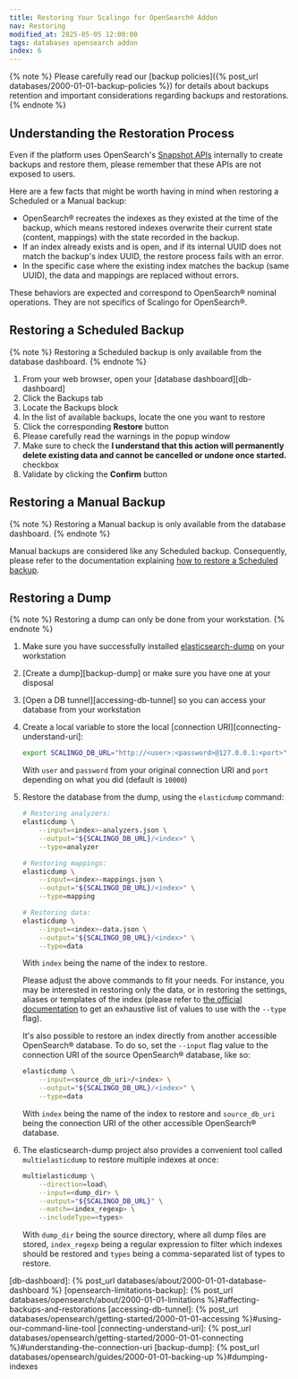 ```yaml
---
title: Restoring Your Scalingo for OpenSearch® Addon
nav: Restoring
modified_at: 2025-05-05 12:00:00
tags: databases opensearch addon
index: 6
---
```



{% note %}
Please carefully read our [backup policies]({% post_url databases/2000-01-01-backup-policies %})
for details about backups retention and important considerations regarding
backups and restorations.
{% endnote %}


## Understanding the Restoration Process

Even if the platform uses OpenSearch's [Snapshot APIs][opensearch-api-snapshot]
internally to create backups and restore them, please remember that these APIs
are not exposed to users.

Here are a few facts that might be worth having in mind when restoring a
Scheduled or a Manual backup:
- OpenSearch® recreates the indexes as they existed at the time of the backup,
  which means restored indexes overwrite their current state (content,
  mappings) with the state recorded in the backup.
- If an index already exists and is open, and if its internal UUID does not
  match the backup's index UUID, the restore process fails with an error.
- In the specific case where the existing index matches the backup (same UUID),
  the data and mappings are replaced without errors.

These behaviors are expected and correspond to OpenSearch® nominal operations.
They are not specifics of Scalingo for OpenSearch®.


## Restoring a Scheduled Backup

{% note %}
Restoring a Scheduled backup is only available from the database dashboard.
{% endnote %}

1. From your web browser, open your [database dashboard][db-dashboard]
2. Click the Backups tab
3. Locate the Backups block
4. In the list of available backups, locate the one you want to restore
5. Click the corresponding **Restore** button
6. Please carefully read the warnings in the popup window
7. Make sure to check the **I understand that this action will permanently
   delete existing data and cannot be cancelled or undone once started.**
   checkbox
8. Validate by clicking the **Confirm** button


## Restoring a Manual Backup

{% note %}
Restoring a Manual backup is only available from the database dashboard.
{% endnote %}

Manual backups are considered like any Scheduled backup. Consequently, please
refer to the documentation explaining [how to restore a Scheduled backup](#restoring-a-scheduled-backup).


## Restoring a Dump

{% note %}
Restoring a dump can only be done from your workstation.
{% endnote %}

1. Make sure you have successfully installed
   [elasticsearch-dump][elasticsearch-dump] on your workstation

2. [Create a dump][backup-dump] or make sure you have one at your disposal

3. [Open a DB tunnel][accessing-db-tunnel] so you can access your database from
   your workstation

4. Create a local variable to store the local [connection
   URI][connecting-understand-uri]:
   ```bash
   export SCALINGO_DB_URL="http://<user>:<password>@127.0.0.1:<port>"
   ```
   With `user` and `password` from your original connection URI and
   `port` depending on what you did (default is `10000`)

5. Restore the database from the dump, using the `elasticdump` command:
   ```bash
   # Restoring analyzers:
   elasticdump \
       --input=<index>-analyzers.json \
       --output="${SCALINGO_DB_URL}/<index>" \
       --type=analyzer

   # Restoring mappings:
   elasticdump \
       --input=<index>-mappings.json \
       --output="${SCALINGO_DB_URL}/<index>" \
       --type=mapping

   # Restoring data:
   elasticdump \
       --input=<index>-data.json \
       --output="${SCALINGO_DB_URL}/<index>" \
       --type=data
   ```
   With `index` being the name of the index to restore.

   Please adjust the above commands to fit your needs. For instance, you may be
   interested in restoring only the data, or in restoring the settings, aliases
   or templates of the index (please refer to [the official
   documentation][elasticsearch-dump] to get an exhaustive list of values to
   use with the `--type` flag).

   It's also possible to restore an index directly from another accessible
   OpenSearch® database. To do so, set the `--input` flag value to the
   connection URI of the source OpenSearch® database, like so:
   ```bash
   elasticdump \
       --input=<source_db_uri>/<index> \
       --output="${SCALINGO_DB_URL}/<index>" \
       --type=data
   ```
   With `index` being the name of the index to restore and `source_db_uri`
   being the connection URI of the other accessible OpenSearch® database.

6. The elasticsearch-dump project also provides a convenient tool called
   `multielasticdump` to restore multiple indexes at once:
   ```bash
   multielasticdump \
       --direction=load\
       --input=<dump_dir> \
       --output="${SCALINGO_DB_URL}" \
       --match=<index_regexp> \
       --includeType=<types>
   ```
   With `dump_dir` being the source directory, where all dump files are stored,
   `index_regexp` being a regular expression to filter which indexes should be
   restored and `types` being a comma-separated list of types to restore.


[opensearch-api-snapshot]: https://docs.opensearch.org/docs/latest/api-reference/snapshots/index/
[elasticsearch-dump]: https://github.com/elasticsearch-dump/elasticsearch-dump

[db-dashboard]: {% post_url databases/about/2000-01-01-database-dashboard %}
[opensearch-limitations-backup]: {% post_url databases/opensearch/about/2000-01-01-limitations %}#affecting-backups-and-restorations
[accessing-db-tunnel]: {% post_url databases/opensearch/getting-started/2000-01-01-accessing %}#using-our-command-line-tool
[connecting-understand-uri]: {% post_url databases/opensearch/getting-started/2000-01-01-connecting %}#understanding-the-connection-uri
[backup-dump]: {% post_url databases/opensearch/guides/2000-01-01-backing-up %}#dumping-indexes
